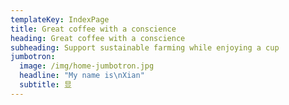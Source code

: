 ```yaml
---
templateKey: IndexPage
title: Great coffee with a conscience
heading: Great coffee with a conscience
subheading: Support sustainable farming while enjoying a cup
jumbotron:
  image: /img/home-jumbotron.jpg
  headline: "My name is\nXian"
  subtitle: 显
---
```

